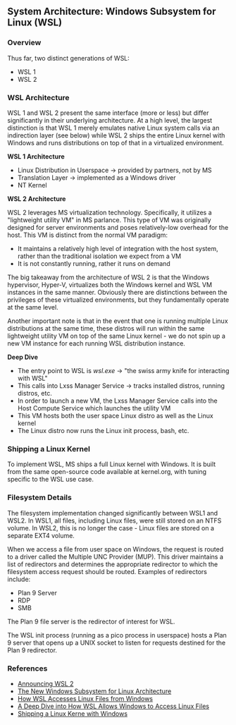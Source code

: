 ## System Architecture: Windows Subsystem for Linux (WSL)

### Overview

Thus far, two distinct generations of WSL:

- WSL 1
- WSL 2

### WSL Architecture

WSL 1 and WSL 2 present the same interface (more or less) but differ significantly in their underlying architecture. At a high level, the largest distinction is that WSL 1 merely emulates native Linux system calls via an indirection layer (see below) while WSL 2 ships the entire Linux kernel with Windows and runs distributions on top of that in a virtualized environment.

**WSL 1 Architecture**

- Linux Distribution in Userspace -> provided by partners, not by MS
- Translation Layer -> implemented as a Windows driver
- NT Kernel 

**WSL 2 Architecture**

WSL 2 leverages MS virtualization technology. Specifically, it utilizes a "lightweight utility VM" in MS parlance. This type of VM was originally designed for server environments and poses relatively-low overhead for the host. This VM is distinct from the normal VM paradigm:

- It maintains a relatively high level of integration with the host system, rather than the traditional isolation we expect from a VM
- It is not constantly running, rather it runs on demand

The big takeaway from the architecture of WSL 2 is that the Windows hypervisor, Hyper-V, virtualizes both the Windows kernel and WSL VM instances in the same manner. Obviously there are distinctions between the privileges of these virtualized environments, but they fundamentally operate at the same level.

Another important note is that in the event that one is running multiple Linux distributions at the same time, these distros will run within the same lightweight utility VM on top of the same Linux kernel - we do not spin up a new VM instance for each running WSL distribution instance.

**Deep Dive**

- The entry point to WSL is _wsl.exe_ -> "the swiss army knife for interacting with WSL"
- This calls into Lxss Manager Service -> tracks installed distros, running distros, etc.
- In order to launch a new VM, the Lxss Manager Service calls into the Host Compute Service which launches the utility VM
- This VM hosts both the user space Linux distro as well as the Linux kernel
- The Linux distro now runs the Linux init process, bash, etc.

### Shipping a Linux Kernel

To implement WSL, MS ships a full Linux kernel with Windows. It is built from the same open-source code available at kernel.org, with tuning specific to the WSL use case.

### Filesystem Details

The filesystem implementation changed significantly between WSL1 and WSL2. In WSL1, all files, including Linux files, were still stored on an NTFS volume. In WSL2, this is no longer the case - Linux files are stored on a separate EXT4 volume. 

When we access a file from user space on Windows, the request is routed to a driver called the Multiple UNC Provider (MUP). This driver maintains a list of redirectors and determines the appropriate redirector to which the filesystem access request should be routed. Examples of redirectors include:

- Plan 9 Server
- RDP
- SMB

The Plan 9 file server is the redirector of interest for WSL.

The WSL init process (running as a pico process in userspace) hosts a Plan 9 server that opens up a UNIX socket to listen for requests destined for the Plan 9 redirector.

### References

- [Announcing WSL 2](https://devblogs.microsoft.com/commandline/announcing-wsl-2/)
- [The New Windows Subsystem for Linux Architecture](https://www.youtube.com/watch?v=lwhMThePdIo&t=2838s)
- [How WSL Accesses Linux Files from Windows](https://channel9.msdn.com/Shows/Going+Deep/How-WSL-accesses-Linux-files-from-Windows)
- [A Deep Dive into How WSL Allows Windows to Access Linux Files](https://devblogs.microsoft.com/commandline/a-deep-dive-into-how-wsl-allows-windows-to-access-linux-files/)
- [Shipping a Linux Kerne with Windows](https://devblogs.microsoft.com/commandline/shipping-a-linux-kernel-with-windows/)